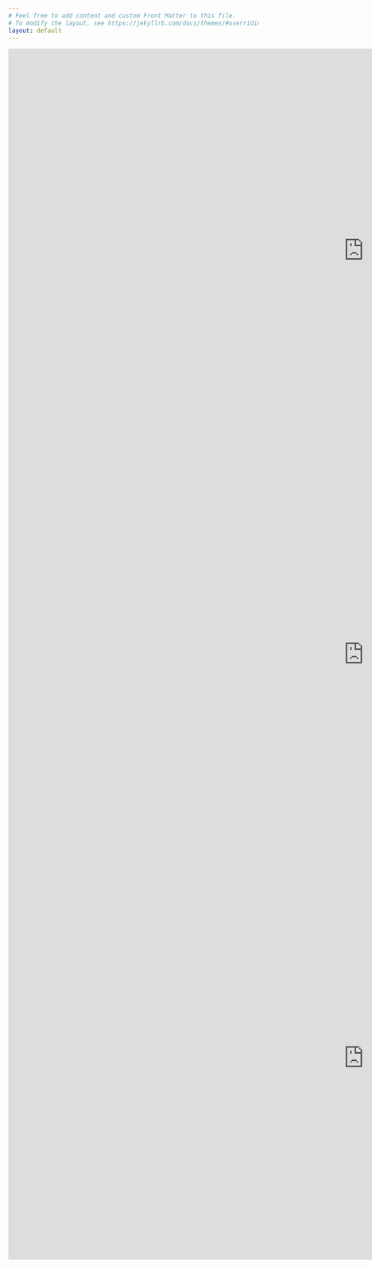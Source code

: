 ```yaml
---
# Feel free to add content and custom Front Matter to this file.
# To modify the layout, see https://jekyllrb.com/docs/themes/#overriding-theme-defaults
layout: default
---
```

<div class="video-wrapper">
  <div class="video-container">
    <iframe width="1430" height="811" src="https://www.youtube.com/embed/2EZs8W4H0xM?list=PLT1UJk-rLMogh20YSJKPpovNdvAaBV_OT" title="Lonesome Wastes - Buried City" frameborder="0" allow="accelerometer; autoplay; clipboard-write; encrypted-media; gyroscope; picture-in-picture; web-share" referrerpolicy="strict-origin-when-cross-origin" allowfullscreen></iframe>
    </div>
  <div class="video-container">
    <iframe width="1430" height="811" src="https://www.youtube.com/embed/2MpxPU1ygdM?list=PLT1UJk-rLMogh20YSJKPpovNdvAaBV_OT" title="Lonesome Wastes - Destructible Environments" frameborder="0" allow="accelerometer; autoplay; clipboard-write; encrypted-media; gyroscope; picture-in-picture; web-share" referrerpolicy="strict-origin-when-cross-origin" allowfullscreen></iframe>
  </div>
  <div class="video-container">
    <iframe width="1430" height="811" src="https://www.youtube.com/embed/yvnpJiZ2Q-Q" title="Lonesome Wastes - Animation test" frameborder="0" allow="accelerometer; autoplay; clipboard-write; encrypted-media; gyroscope; picture-in-picture; web-share" referrerpolicy="strict-origin-when-cross-origin" allowfullscreen></iframe>
  </div>
</div>